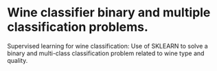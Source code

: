 # Wine classifier binary and multiple classification problems.
Supervised learning for wine classification: Use of SKLEARN to solve a binary and multi-class classification problem related to wine type and quality.

